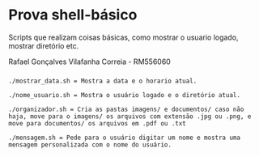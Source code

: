 # Prova shell-básico 
Scripts que realizam coisas básicas, como mostrar o usuario logado, mostrar diretório etc.

Rafael Gonçalves Vilafanha Correia - RM556060
###
`./mostrar_data.sh = Mostra a data e o horario atual.`

`./nome_usuario.sh = Mostra o usuário logado e o diretório atual.`

`./organizador.sh = Cria as pastas imagens/ e documentos/ caso não haja, move para o imagens/ os arquivos com extensão .jpg ou .png, e move para documentos/ os arquivos em .pdf ou .txt`

`./mensagem.sh = Pede para o usuário digitar um nome e mostra uma mensagem personalizada com o nome do usuário.`
